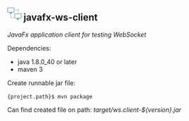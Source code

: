 ## ![](src/main/resources/images/icon-32.png?raw=true) javafx-ws-client
*JavaFx application client for testing WebSocket*

Dependencies:
* java 1.8.0_40 or later
* maven 3

Create runnable jar file:

````
{project.path}$ mvn package
````
Can find created file on path: *target/ws.client-${version}.jar*
